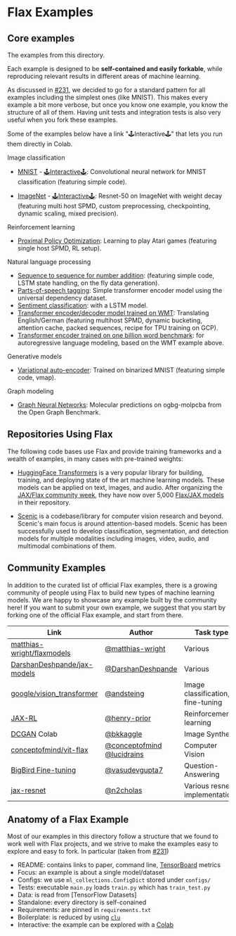 # Flax Examples

## Core examples

The examples from this directory.

Each example is designed to be **self-contained and easily forkable**, while
reproducing relevant results in different areas of machine learning.

As discussed in [#231], we decided to go for a standard pattern for all examples
including the simplest ones (like MNIST). This makes every example a bit more
verbose, but once you know one example, you know the structure of all of them.
Having unit tests and integration tests is also very useful when you fork these
examples.

Some of the examples below have a link "🕹Interactive🕹" that lets you run them
directly in Colab.

Image classification

- [MNIST](https://github.com/google/flax/tree/main/examples/mnist/) -
  [🕹Interactive🕹](https://colab.research.google.com/github/google/flax/blob/main/examples/mnist/mnist.ipynb):
  Convolutional neural network for MNIST classification (featuring simple
  code).

- [ImageNet](https://github.com/google/flax/tree/main/examples/imagenet/) -
  [🕹Interactive🕹](https://colab.research.google.com/github/google/flax/blob/main/examples/imagenet/imagenet.ipynb):
  Resnet-50 on ImageNet with weight decay (featuring multi host SPMD, custom
  preprocessing, checkpointing, dynamic scaling, mixed precision).

Reinforcement learning

- [Proximal Policy Optimization](https://github.com/google/flax/tree/main/examples/ppo/):
  Learning to play Atari games (featuring single host SPMD, RL setup).

Natural language processing

-  [Sequence to sequence for number
   addition](https://github.com/google/flax/tree/main/examples/seq2seq/):
   (featuring simple code, LSTM state handling, on the fly data generation).
-  [Parts-of-speech
   tagging](https://github.com/google/flax/tree/main/examples/nlp_seq/): Simple
   transformer encoder model using the universal dependency dataset.
-  [Sentiment
   classification](https://github.com/google/flax/tree/main/examples/sst2/):
   with a LSTM model.
-  [Transformer encoder/decoder model trained on
   WMT](https://github.com/google/flax/tree/main/examples/wmt/):
   Translating English/German (featuring multihost SPMD, dynamic bucketing,
   attention cache, packed sequences, recipe for TPU training on GCP).
-  [Transformer encoder trained on one billion word
   benchmark](https://github.com/google/flax/tree/main/examples/lm1b/):
   for autoregressive language modeling, based on the WMT example above.

Generative models

-  [Variational
   auto-encoder](https://github.com/google/flax/tree/main/examples/vae/):
   Trained on binarized MNIST (featuring simple code, vmap).

Graph modeling

- [Graph Neural Networks](https://github.com/google/flax/tree/main/examples/ogbg_molpcba/):
  Molecular predictions on ogbg-molpcba from the Open Graph Benchmark.

[#231]: https://github.com/google/flax/issues/231

## Repositories Using Flax

The following code bases use Flax and provide training frameworks and a wealth
of examples, in many cases with pre-trained weights:

- [HuggingFace Transformers](https://github.com/huggingface/transformers) is a
  very popular library for building, training, and deploying state of the art
  machine learning models.
  These models can be applied on text, images, and audio. After organizing the
  [JAX/Flax community week](https://github.com/huggingface/transformers/blob/master/examples/research_projects/jax-projects/README.md),
  they have now over 5,000
  [Flax/JAX models](https://huggingface.co/models?library=jax&sort=downloads) in
  their repository.

- [Scenic](https://github.com/google-research/scenic) is a codebase/library
  for computer vision research and beyond. Scenic's main focus is around
  attention-based models. Scenic has been successfully used to develop
  classification, segmentation, and detection models for multiple modalities
  including images, video, audio, and multimodal combinations of them.

## Community Examples

In addition to the curated list of official Flax examples, there is a growing
community of people using Flax to build new types of machine learning models. We
are happy to showcase any example built by the community here! If you want to
submit your own example, we suggest that you start by forking one of the
official Flax example, and start from there.

|             Link              |       Author       |             Task type             |                               Reference                               |
| ----------------------------- | ------------------ | --------------------------------- | --------------------------------------------------------------------- |
| [matthias-wright/flaxmodels]  | [@matthias-wright] | Various                           | GPT-2, ResNet, StyleGAN-2, VGG, ...                                    |
| [DarshanDeshpande/jax-models] | [@DarshanDeshpande] | Various                           | Segformer, Swin Transformer, ... also some stand-alone layers        |
| [google/vision_transformer]   | [@andsteing]       | Image classification, fine-tuning | https://arxiv.org/abs/2010.11929 and https://arxiv.org/abs/2105.01601 |
| [JAX-RL]                      | [@henry-prior]     | Reinforcement learning            | N/A                                                                    |
| [DCGAN] Colab                 | [@bkkaggle]        | Image Synthesis                   | https://arxiv.org/abs/1511.06434                                      |
| [conceptofmind/vit-flax]      | [@conceptofmind] [@lucidrains]   | Computer Vision     | ViT, CaiT, Cross ViT, CvT, DeepViT, LeViT, PiT, RegionViT, ...        |
| [BigBird Fine-tuning]         | [@vasudevgupta7]   | Question-Answering                | https://arxiv.org/abs/2007.14062                                      |
| [jax-resnet]                  | [@n2cholas]        | Various resnet implementations    | `torch.hub`                                                            |

[matthias-wright/flaxmodels]: https://github.com/matthias-wright/flaxmodels
[DarshanDeshpande/jax-models]: https://github.com/DarshanDeshpande/jax-models
[google/vision_transformer]: https://github.com/google-research/vision_transformer
[JAX-RL]: https://github.com/henry-prior/jax-rl
[DCGAN]: https://github.com/bkkaggle/jax-dcgan
[conceptofmind/vit-flax]: https://github.com/conceptofmind/vit-flax
[BigBird Fine-tuning]: https://github.com/huggingface/transformers/tree/master/examples/research_projects/jax-projects/big_bird
[jax-resnet]: https://github.com/n2cholas/jax-resnet
[@matthias-wright]: https://github.com/matthias-wright
[@DarshanDeshpande]: https://github.com/DarshanDeshpande
[@andsteing]: https://github.com/andsteing
[@henry-prior]: https://github.com/henry-prior
[@bkkaggle]: https://github.com/bkkaggle
[@conceptofmind]: https://github.com/conceptofmind
[@lucidrains]: https://github.com/lucidrains
[@vasudevgupta7]: https://github.com/vasudevgupta7
[@n2cholas]: https://github.com/n2cholas

## Anatomy of a Flax Example

Most of our examples in this directory follow a structure that we found to work
well with Flax projects, and we strive to make the examples easy to explore and
easy to fork. In particular (taken from [#231])

- README: contains links to paper, command line, [TensorBoard] metrics
- Focus: an example is about a single model/dataset
- Configs: we use `ml_collections.ConfigDict` stored under `configs/`
- Tests: executable `main.py` loads `train.py` which has `train_test.py`
- Data: is read from [TensorFlow Datasets]
- Standalone: every directory is self-conained
- Requirements: are pinned in `requirements.txt`
- Boilerplate: is reduced by using [`clu`]
- Interactive: the example can be explored with a [Colab]

[#231]: https://github.com/google/flax/issues/231
[TensorBoard]: https://tensorboard.dev/
[`clu`]: https://pypi.org/project/clu/
[Colab]: https://colab.research.google.com/
